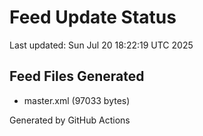 # Feed Update Status
Last updated: Sun Jul 20 18:22:19 UTC 2025

## Feed Files Generated
- master.xml (97033 bytes)

Generated by GitHub Actions
